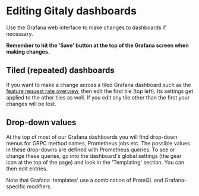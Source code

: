 # Editing Gitaly dashboards

Use the Grafana web interface to make changes to dashboards if
necessary.

**Remember to hit the 'Save' button at the top of the Grafana screen when making changes.**

## Tiled (repeated) dashboards

If you want to make a change across a tiled Grafana dashboard such as
the [feature request rate
overview](https://performance.gitlab.net/dashboard/db/gitaly-features-overview),
then edit the first tile (top left). Its settings get applied to the
other tiles as well. If you edit any tile other than the first your
changes will be lost.

## Drop-down values

At the top of most of our Grafana dashboards you will find drop-down menus
for GRPC method names, Prometheus jobs etc. The possible values in these
drop-downs are defined with Prometheus queries. To see or change these
queries, go into the dashboard's global settings (the gear icon at the
top of the page) and look in the 'Templating' section. You can then edit
entries.

Note that Grafana 'templates' use a combination of PromQL and
Grafana-specific modifiers.
